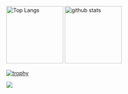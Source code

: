  <p align="left"> 
  <img alt="Top Langs" height="150px" src="https://github-readme-stats.vercel.app/api/top-langs/?username=akito-10&layout=compact&count_private=true&show_icons=true&theme=tokyonight" />
  <img alt="github stats" height="150px" src="https://github-readme-stats.vercel.app/api?username=akito-10&count_private=true&show_icons=true&show_icons=true&theme=tokyonight" />
</p>

[![trophy](https://github-profile-trophy.vercel.app/?username=akito-10&theme=tokyonight&column=7)](https://github.com/tomo1227/github-profile-trophy)


[![](https://github-readme-streak-stats.herokuapp.com/?user=akito-10&theme=tokyonight)](https://github-readme-streak-stats.herokuapp.com/?user=tomo1227&theme=tokyonight)
